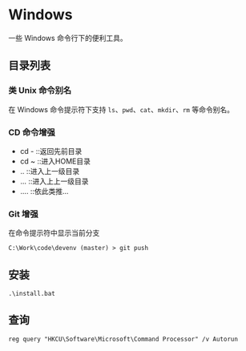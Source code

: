 # Windows

一些 Windows 命令行下的便利工具。

## 目录列表

### 类 Unix 命令别名

在 Windows 命令提示符下支持 `ls`、`pwd`、`cat`、`mkdir`、`rm` 等命令别名。

### CD 命令增强

- cd -  ::返回先前目录
- cd ~  ::进入HOME目录
- ..    ::进入上一级目录
- ...   ::进入上上一级目录
- ....  ::依此类推...

### Git 增强

在命令提示符中显示当前分支

```console
C:\Work\code\devenv (master) > git push
```

## 安装

```console
.\install.bat
```

## 查询

```console
reg query "HKCU\Software\Microsoft\Command Processor" /v Autorun
```
